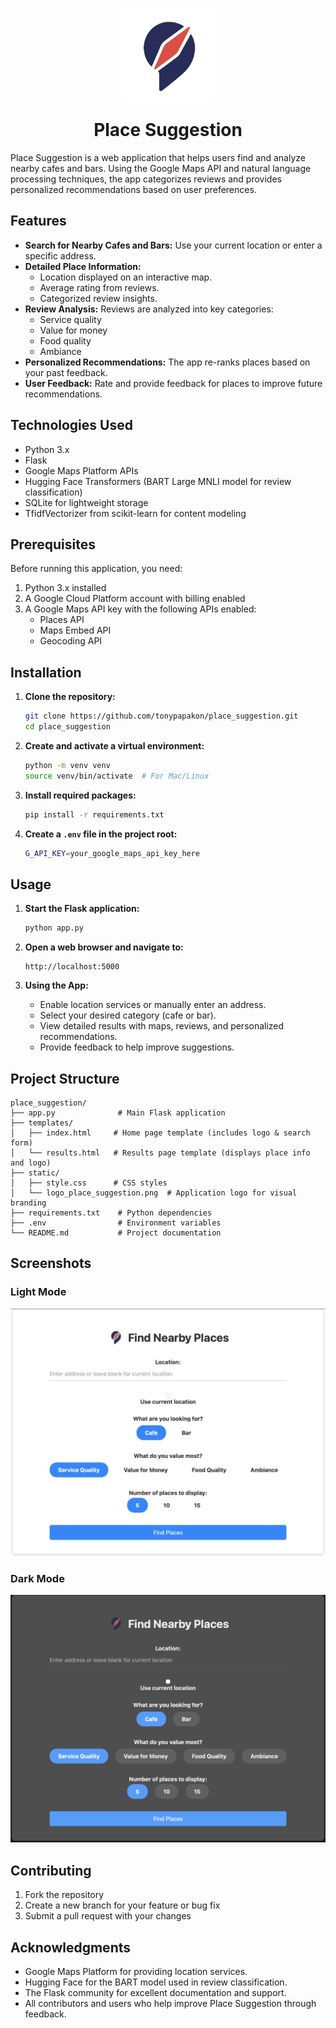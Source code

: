 <h1 align="center">
  <img src="static/logo_place_suggestion.png" alt="Logo" width="150" style="margin-bottom:20px;">
  <br>
  Place Suggestion
</h1>

Place Suggestion is a web application that helps users find and analyze nearby cafes and bars. Using the Google Maps API and natural language processing techniques, the app categorizes reviews and provides personalized recommendations based on user preferences.

## Features

- **Search for Nearby Cafes and Bars:** Use your current location or enter a specific address.
- **Detailed Place Information:**
  - Location displayed on an interactive map.
  - Average rating from reviews.
  - Categorized review insights.
- **Review Analysis:** Reviews are analyzed into key categories:
  - Service quality
  - Value for money
  - Food quality
  - Ambiance
- **Personalized Recommendations:** The app re-ranks places based on your past feedback.
- **User Feedback:** Rate and provide feedback for places to improve future recommendations.

## Technologies Used

- Python 3.x
- Flask
- Google Maps Platform APIs
- Hugging Face Transformers (BART Large MNLI model for review classification)
- SQLite for lightweight storage
- TfidfVectorizer from scikit-learn for content modeling

## Prerequisites

Before running this application, you need:
1. Python 3.x installed
2. A Google Cloud Platform account with billing enabled
3. A Google Maps API key with the following APIs enabled:
   - Places API
   - Maps Embed API
   - Geocoding API

## Installation

1. **Clone the repository:**
   ```bash
   git clone https://github.com/tonypapakon/place_suggestion.git
   cd place_suggestion
   ```

2. **Create and activate a virtual environment:**
   ```bash
   python -m venv venv
   source venv/bin/activate  # For Mac/Linux
   ```

3. **Install required packages:**
   ```bash
   pip install -r requirements.txt
   ```

4. **Create a `.env` file in the project root:**
   ```bash
   G_API_KEY=your_google_maps_api_key_here
   ```

## Usage

1. **Start the Flask application:**
   ```bash
   python app.py
   ```

2. **Open a web browser and navigate to:**
   ```
   http://localhost:5000
   ```

3. **Using the App:**
   - Enable location services or manually enter an address.
   - Select your desired category (cafe or bar).
   - View detailed results with maps, reviews, and personalized recommendations.
   - Provide feedback to help improve suggestions.

## Project Structure

```
place_suggestion/
├── app.py              # Main Flask application
├── templates/
│   ├── index.html     # Home page template (includes logo & search form)
│   └── results.html   # Results page template (displays place info and logo)
├── static/
│   ├── style.css      # CSS styles
│   └── logo_place_suggestion.png  # Application logo for visual branding
├── requirements.txt    # Python dependencies
├── .env                # Environment variables
└── README.md           # Project documentation
```

## Screenshots

### Light Mode

![Light Mode](screenshots/UI_light.png)

### Dark Mode

![Dark Mode](screenshots/UI_dark.png)

## Contributing

1. Fork the repository
2. Create a new branch for your feature or bug fix
3. Submit a pull request with your changes

## Acknowledgments

- Google Maps Platform for providing location services.
- Hugging Face for the BART model used in review classification.
- The Flask community for excellent documentation and support.
- All contributors and users who help improve Place Suggestion through feedback.
